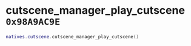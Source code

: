 # cutscene_manager_play_cutscene `0x98A9AC9E`

```lua
natives.cutscene.cutscene_manager_play_cutscene()
```